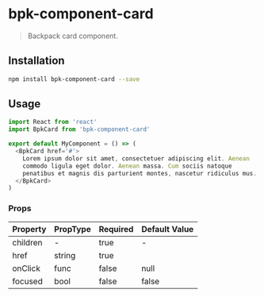 # bpk-component-card

> Backpack card component.

## Installation

```sh
npm install bpk-component-card --save
```

## Usage

```js
import React from 'react'
import BpkCard from 'bpk-component-card'

export default MyComponent = () => (
  <BpkCard href='#'>
    Lorem ipsum dolor sit amet, consectetuer adipiscing elit. Aenean
    commodo ligula eget dolor. Aenean massa. Cum sociis natoque
    penatibus et magnis dis parturient montes, nascetur ridiculus mus.
  </BpkCard>
)
```

### Props

| Property  | PropType | Required | Default Value |
| --------- | -------- | -------- | ------------- |
| children  | -        | true     | -             |
| href      | string   | true     |               |
| onClick   | func     | false    | null          |
| focused   | bool     | false    | false         |
